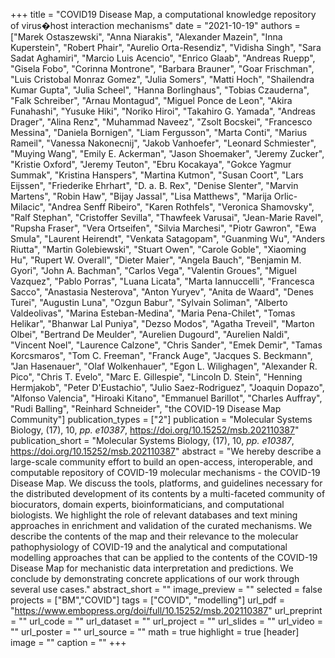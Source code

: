 +++
title = "COVID19 Disease Map, a computational knowledge repository of virus�host interaction mechanisms"
date = "2021-10-19"
authors = ["Marek Ostaszewski", "Anna Niarakis", "Alexander Mazein", "Inna Kuperstein", "Robert Phair", "Aurelio Orta-Resendiz", "Vidisha Singh", "Sara Sadat Aghamiri", "Marcio Luis Acencio", "Enrico Glaab", "Andreas Ruepp", "Gisela Fobo", "Corinna Montrone", "Barbara Brauner", "Goar Frischman", "Luis Cristobal Monraz Gomez", "Julia Somers", "Matti Hoch", "Shailendra Kumar Gupta", "Julia Scheel", "Hanna Borlinghaus", "Tobias Czauderna", "Falk Schreiber", "Arnau Montagud", "Miguel Ponce de Leon", "Akira Funahashi", "Yusuke Hiki", "Noriko Hiroi", "Takahiro G. Yamada", "Andreas Drager", "Alina Renz", "Muhammad Naveez", "Zsolt Bocskei", "Francesco Messina", "Daniela Bornigen", "Liam Fergusson", "Marta Conti", "Marius Rameil", "Vanessa Nakonecnij", "Jakob Vanhoefer", "Leonard Schmiester", "Muying Wang", "Emily E. Ackerman", "Jason Shoemaker", "Jeremy Zucker", "Kristie Oxford", "Jeremy Teuton", "Ebru Kocakaya", "Gokce Yagmur Summak", "Kristina Hanspers", "Martina Kutmon", "Susan Coort", "Lars Eijssen", "Friederike Ehrhart", "D. a. B. Rex", "Denise Slenter", "Marvin Martens", "Robin Haw", "Bijay Jassal", "Lisa Matthews", "Marija Orlic-Milacic", "Andrea Senff Ribeiro", "Karen Rothfels", "Veronica Shamovsky", "Ralf Stephan", "Cristoffer Sevilla", "Thawfeek Varusai", "Jean-Marie Ravel", "Rupsha Fraser", "Vera Ortseifen", "Silvia Marchesi", "Piotr Gawron", "Ewa Smula", "Laurent Heirendt", "Venkata Satagopam", "Guanming Wu", "Anders Riutta", "Martin Golebiewski", "Stuart Owen", "Carole Goble", "Xiaoming Hu", "Rupert W. Overall", "Dieter Maier", "Angela Bauch", "Benjamin M. Gyori", "John A. Bachman", "Carlos Vega", "Valentin Groues", "Miguel Vazquez", "Pablo Porras", "Luana Licata", "Marta Iannuccelli", "Francesca Sacco", "Anastasia Nesterova", "Anton Yuryev", "Anita de Waard", "Denes Turei", "Augustin Luna", "Ozgun Babur", "Sylvain Soliman", "Alberto Valdeolivas", "Marina Esteban-Medina", "Maria Pena-Chilet", "Tomas Helikar", "Bhanwar Lal Puniya", "Dezso Modos", "Agatha Treveil", "Marton Olbei", "Bertrand De Meulder", "Aurelien Dugourd", "Aurelien Naldi", "Vincent Noel", "Laurence Calzone", "Chris Sander", "Emek Demir", "Tamas Korcsmaros", "Tom C. Freeman", "Franck Auge", "Jacques S. Beckmann", "Jan Hasenauer", "Olaf Wolkenhauer", "Egon L. Wilighagen", "Alexander R. Pico", "Chris T. Evelo", "Marc E. Gillespie", "Lincoln D. Stein", "Henning Hermjakob", "Peter D'Eustachio", "Julio Saez-Rodriguez", "Joaquin Dopazo", "Alfonso Valencia", "Hiroaki Kitano", "Emmanuel Barillot", "Charles Auffray", "Rudi Balling", "Reinhard Schneider", "the COVID-19 Disease Map Community"]
publication_types = ["2"]
publication = "Molecular Systems Biology, (17), 10, _pp. e10387_, https://doi.org/10.15252/msb.202110387"
publication_short = "Molecular Systems Biology, (17), 10, _pp. e10387_, https://doi.org/10.15252/msb.202110387"
abstract = "We hereby describe a large-scale community effort to build an open-access, interoperable, and computable repository of COVID-19 molecular mechanisms - the COVID-19 Disease Map. We discuss the tools, platforms, and guidelines necessary for the distributed development of its contents by a multi-faceted community of biocurators, domain experts, bioinformaticians, and computational biologists. We highlight the role of relevant databases and text mining approaches in enrichment and validation of the curated mechanisms. We describe the contents of the map and their relevance to the molecular pathophysiology of COVID-19 and the analytical and computational modelling approaches that can be applied to the contents of the COVID-19 Disease Map for mechanistic data interpretation and predictions. We conclude by demonstrating concrete applications of our work through several use cases."
abstract_short = ""
image_preview = ""
selected = false
projects = ["BM","COVID"]
tags = ["COVID", "modelling"]
url_pdf = "https://www.embopress.org/doi/full/10.15252/msb.202110387"
url_preprint = ""
url_code = ""
url_dataset = ""
url_project = ""
url_slides = ""
url_video = ""
url_poster = ""
url_source = ""
math = true
highlight = true
[header]
image = ""
caption = ""
+++
